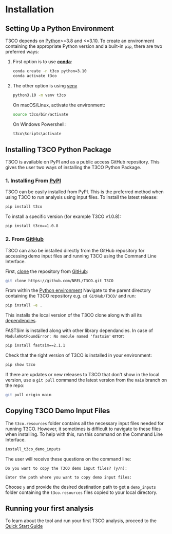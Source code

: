 # Installation
## Setting Up a Python Environment <a name="setting-up-env"></a>
T3CO depends on [Python](https://www.python.org/downloads/)>=3.8 and <=3.10. To create an environment containing the appropriate Python version and a built-in `pip`, there are two preferred ways:

1. First option is to use [**conda**](https://docs.conda.io/projects/conda/en/latest/user-guide/install/index.html):

    ```bash
    conda create -n t3co python=3.10
    conda activate t3co
    ```

2. The other option is using [venv](https://docs.python.org/3/library/venv.html)

    ```bash
    python3.10 -m venv t3co
    ```

    On macOS/Linux, activate the environment:

    ```bash
    source t3co/bin/activate
    ```

    On Windows Powershell:
    
    ```bash
    t3co\Scripts\activate
    ```

## Installing T3CO Python Package
T3CO is available on PyPI and as a public access GitHub repository. This gives the user two ways of installing the T3CO Python Package.
### 1. Installing From [PyPI](https://pypi.org/project/t3co/) <a name=install-from-pypi></a>
T3CO can be easily installed from PyPI. This is the preferred method when using T3CO to run analysis using input files. To install the latest release:
```bash
pip install t3co
```

To install a specific version (for example T3CO v1.0.8):
```bash
pip install t3co==1.0.8
```

### 2. From [GitHub](https://github.com/NREL/T3CO)
T3CO can also be installed directly from the GitHub repository for accessing demo input files and running T3CO using the Command Line Interface.

First, [clone](https://git-scm.com/docs/git-clone) the repository from [GitHub](https://github.com/NREL/T3CO):
```bash
git clone https://github.com/NREL/T3CO.git T3CO
```

From within the [Python environment](#setting-up-env) Navigate to the parent directory containing the T3CO repository e.g. `cd GitHub/T3CO/` and run:
```bash
pip install -e .
```
This installs the local version of the T3CO clone along with all its [dependencies](https://github.com/NREL/T3CO/blob/29b0e848360b3b2de84b555bf52c52bf6e76134e/requirements.txt).

FASTSim is installed along with other library dependancies. In case of `ModuleNotFoundError: No module named 'fastsim'` error:
```bash
pip install fastsim==2.1.1
```

Check that the right version of T3CO is installed in your environment:
```bash
pip show t3co
```

If there are updates or new releases to T3CO that don't show in the local version, use a `git pull` command the latest version from the `main` branch on the repo:
```bash
git pull origin main
```


## Copying T3CO Demo Input Files <a name=copy-demo-inputs></a>
The `t3co.resources` folder contains all the necessary input files needed for running T3CO. However, it sometimes is difficult to navigate to these files when installing. To help with this, run this command on the Command Line Interface.

```bash
install_t3co_demo_inputs
```

The user will receive these questions on the command line:

`Do you want to copy the T3CO demo input files? (y/n):`

`Enter the path where you want to copy demo input files:`

Choose `y` and provide the desired destination path to get a `demo_inputs` folder containing the `t3co.resources` files copied to your local directory.

## Running your first analysis
To learn about the tool and run your first T3CO analysis, proceed to the [Quick Start Guide](./quick_start.md)